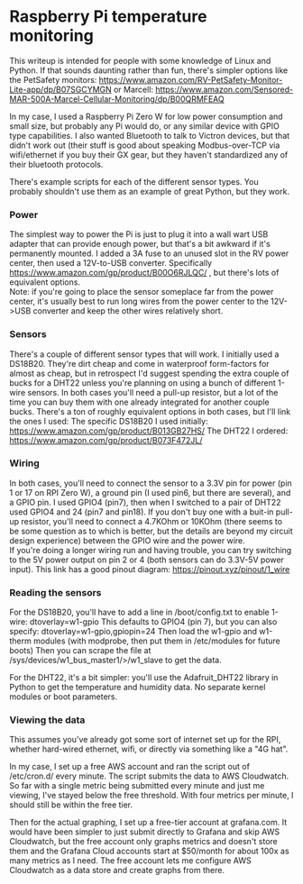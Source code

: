 # Raspberry Pi temperature monitoring

This writeup is intended for people with some knowledge of Linux and Python.  If that sounds daunting rather than fun, there's simpler options like the PetSafety monitors: https://www.amazon.com/RV-PetSafety-Monitor-Lite-app/dp/B07SGCYMGN or Marcell: https://www.amazon.com/Sensored-MAR-500A-Marcel-Cellular-Monitoring/dp/B00QRMFEAQ

In my case, I used a Raspberry Pi Zero W for low power consumption and small size, but probably any Pi would do, or any similar device with GPIO type capabilities.  I also wanted Bluetooth to talk to Victron devices, but that didn't work out (their stuff is good about speaking Modbus-over-TCP via wifi/ethernet if you buy their GX gear, but they haven't standardized any of their bluetooth protocols.

There's example scripts for each of the different sensor types.  You probably shouldn't use them as an example of great Python, but they work.

### Power
The simplest way to power the Pi is just to plug it into a wall wart USB adapter that can provide enough power, but that's a bit awkward if it's permanently mounted.  I added a 3A fuse to an unused slot in the RV power center, then used a 12V-to-USB converter. Specifically https://www.amazon.com/gp/product/B00O6RJLQC/ , but there's lots of equivalent options.  
Note:  if you're going to place the sensor someplace far from the power center, it's usually best to run long wires from the power center to the 12V->USB converter and keep the other wires relatively short.

### Sensors
There's a couple of different sensor types that will work.  I initially used a DS18B20.  They're dirt cheap and come in waterproof form-factors for almost as cheap, but in retrospect I'd suggest spending the extra couple of bucks for a DHT22 unless you're planning on using a bunch of different 1-wire sensors.  In both cases you'll need a pull-up resistor, but a lot of the time you can buy them with one already integrated for another couple bucks.  There's a ton of roughly equivalent options in both cases, but I'll link the ones I used:
The specific DS18B20 I used initially:  https://www.amazon.com/gp/product/B013GB27HS/
The DHT22 I ordered:  https://www.amazon.com/gp/product/B073F472JL/

### Wiring
In both cases, you'll need to connect the sensor to a 3.3V pin for power (pin 1 or 17 on RPI Zero W), a ground pin (I used pin6, but there are several), and a GPIO pin. I used GPIO4 (pin7), then when I switched to a pair of DHT22 used GPIO4 and 24 (pin7 and pin18).
If you don't buy one with a buit-in pull-up resistor, you'll need to connect a 4.7KOhm or 10KOhm (there seems to be some question as to which is better, but the details are beyond my circuit design experience) between the GPIO wire and the power wire.  
If you're doing a longer wiring run and having trouble, you can try switching to the 5V power output on pin 2 or 4 (both sensors can do 3.3V-5V power input).
This link has a good pinout diagram:  https://pinout.xyz/pinout/1_wire

### Reading the sensors
For the DS18B20, you'll have to add a line in /boot/config.txt to enable 1-wire:
dtoverlay=w1-gpio
This defaults to GPIO4 (pin 7), but you can also specify:
dtoverlay=w1-gpio,gpiopin=24
Then load the w1-gpio and w1-therm modules (with modprobe, then put them in /etc/modules for future boots)
Then you can scrape the file at /sys/devices/w1_bus_master1/<id>>/w1_slave to get the data.

For the DHT22, it's a bit simpler:  you'll use the Adafruit_DHT22 library in Python to get the temperature and humidity data.  No separate kernel modules or boot parameters.

### Viewing the data
This assumes you've already got some sort of internet set up for the RPI, whether hard-wired ethernet, wifi, or directly via something like a "4G hat".

In my case, I set up a free AWS account and ran the script out of /etc/cron.d/ every minute.  The script submits the data to AWS Cloudwatch.  So far with a single metric being submitted every minute and just me viewing, I've stayed below the free threshold.  With four metrics per minute, I should still be within the free tier. 

Then for the actual graphing, I set up a free-tier account at grafana.com.  It would have been simpler to just submit directly to Grafana and skip AWS Cloudwatch, but the free account only graphs metrics and doesn't store them and the Grafana Cloud accounts start at $50/month for about 100x as many metrics as I need.  The free account lets me configure AWS Cloudwatch as a data store and create graphs from there.


